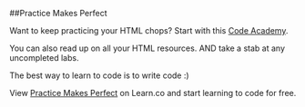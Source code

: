

##Practice Makes Perfect

Want to keep practicing your HTML chops? Start with this [Code Academy](http://www.codecademy.com/courses/web-beginner-en-HZA3b/0/1).

You can also read up on all your HTML resources. AND take a stab at any uncompleted labs.

The best way to learn to code is to write code :)
<p data-visibility='hidden'>View <a href='https://learn.co/lessons/hs-html-stay-fresh' title='Practice Makes Perfect'>Practice Makes Perfect</a> on Learn.co and start learning to code for free.</p>
